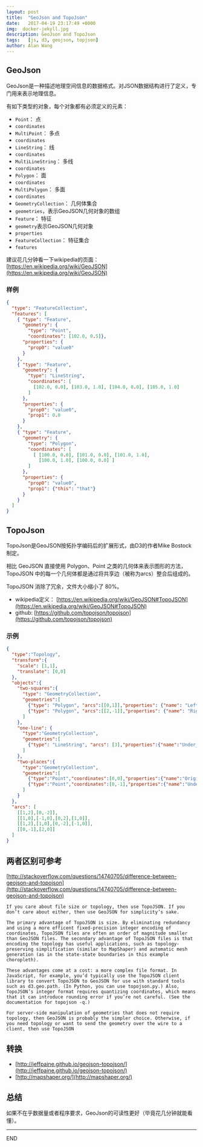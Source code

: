 ```yaml
---
layout: post
title:  "GeoJson and TopoJson"
date:   2017-04-19 23:17:49 +0000
img:  docker-jekyll.jpg
description: GeoJson and TopoJson
tags:   [js, d3, geojson, topjson]
author: Alan Wang
---
```

## GeoJson

GeoJson是一种描述地理空间信息的数据格式。对JSON数据结构进行了定义，专门用来表示地理信息。

有如下类型的对象，每个对象都有必须定义的元素：

- `Point`： 点
 - `coordinates`
- `MultiPoint`： 多点
 - `coordinates`
- `LineString`： 线
 - `coordinates`
- `MultiLineString`： 多线
 - `coordinates`
- `Polygon`： 面
 - `coordinates`
- `MultiPolygon`： 多面
 - `coordinates`
- `GeometryCollection`： 几何体集合
 - `geometries`，表示GeoJSON几何对象的数组
- `Feature`： 特征
 - `geometry`表示GeoJSON几何对象
 - `properties`
- `FeatureCollection`： 特征集合
 - `features`

建议花几分钟看一下wikipedia的页面： [https://en.wikipedia.org/wiki/GeoJSON](https://en.wikipedia.org/wiki/GeoJSON)

### 样例
```json
{
  "type": "FeatureCollection",
  "features": [
    { "type": "Feature",
      "geometry": {
        "type": "Point",
        "coordinates": [102.0, 0.5]},
      "properties": {
        "prop0": "value0"
      }
    },
    { "type": "Feature",
      "geometry": {
        "type": "LineString",
        "coordinates": [
          [102.0, 0.0], [103.0, 1.0], [104.0, 0.0], [105.0, 1.0]
        ]
      },
      "properties": {
        "prop0": "value0",
        "prop1": 0.0
      }
    },
    { "type": "Feature",
      "geometry": {
        "type": "Polygon",
        "coordinates": [
          [ [100.0, 0.0], [101.0, 0.0], [101.0, 1.0],
            [100.0, 1.0], [100.0, 0.0] ]
        ]
      },
      "properties": {
        "prop0": "value0",
        "prop1": {"this": "that"}
      }
    }
  ]
}
```

## TopoJson

TopoJson是GeoJSON按拓扑学编码后的扩展形式，由D3的作者Mike Bostock制定。

相比 GeoJSON 直接使用 Polygon、Point 之类的几何体来表示图形的方法，TopoJSON 中的每一个几何体都是通过将共享边（被称为arcs）整合后组成的。

TopoJSON 消除了冗余，文件大小缩小了 80%。

- wikipedia定义： [https://en.wikipedia.org/wiki/GeoJSON#TopoJSON](https://en.wikipedia.org/wiki/GeoJSON#TopoJSON)
- github: [https://github.com/topojson/topojson](https://github.com/topojson/topojson)

### 示例

```json
{
  "type":"Topology",
  "transform":{
    "scale": [1,1],
    "translate": [0,0]
  },
  "objects":{
    "two-squares":{
      "type": "GeometryCollection",
      "geometries":[
        {"type": "Polygon", "arcs":[[0,1]],"properties": {"name": "Left_Polygon" }},
        {"type": "Polygon", "arcs":[[2,-1]],"properties": {"name": "Right_Polygon" }}
      ]
    },
    "one-line": {
      "type":"GeometryCollection",
      "geometries":[
        {"type": "LineString", "arcs": [3],"properties":{"name":"Under_LineString"}}
      ]
    },
    "two-places":{
      "type":"GeometryCollection",
      "geometries":[
        {"type":"Point","coordinates":[0,0],"properties":{"name":"Origine_Point"}},
        {"type":"Point","coordinates":[0,-1],"properties":{"name":"Under_Point"}}
      ]
    }
  },
  "arcs": [
    [[1,2],[0,-2]],
    [[1,0],[-1,0],[0,2],[1,0]],
    [[1,2],[1,0],[0,-2],[-1,0]],
    [[0,-1],[2,0]]
  ]
}
```

## 两者区别可参考

[http://stackoverflow.com/questions/14740705/difference-between-geojson-and-topojson](http://stackoverflow.com/questions/14740705/difference-between-geojson-and-topojson)

```
If you care about file size or topology, then use TopoJSON. If you don’t care about either, then use GeoJSON for simplicity’s sake.

The primary advantage of TopoJSON is size. By eliminating redundancy and using a more efficent fixed-precision integer encoding of coordinates, TopoJSON files are often an order of magnitude smaller than GeoJSON files. The secondary advantage of TopoJSON files is that encoding the topology has useful applications, such as topology-preserving simplification (similar to MapShaper) and automatic mesh generation (as in the state-state boundaries in this example choropleth).

These advantages come at a cost: a more complex file format. In JavaScript, for example, you’d typically use the TopoJSON client library to convert TopoJSON to GeoJSON for use with standard tools such as d3.geo.path. (In Python, you can use topojson.py.) Also, TopoJSON’s integer format requires quantizing coordinates, which means that it can introduce rounding error if you’re not careful. (See the documentation for topojson -q.)

For server-side manipulation of geometries that does not require topology, then GeoJSON is probably the simpler choice. Otherwise, if you need topology or want to send the geometry over the wire to a client, then use TopoJSON
```

## 转换

- [http://jeffpaine.github.io/geojson-topojson/](http://jeffpaine.github.io/geojson-topojson/)
- [http://mapshaper.org/](http://mapshaper.org/)

## 总结
如果不在乎数据量或者程序要求，GeoJson的可读性更好（毕竟花几分钟就能看懂）。

---
END